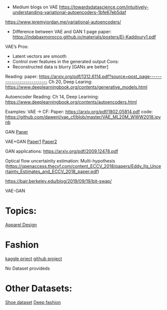 #

- Medium blogs on VAE
https://towardsdatascience.com/intuitively-understanding-variational-autoencoders-1bfe67eb5daf

https://www.jeremyjordan.me/variational-autoencoders/

- Difference between VAE and GAN
1 page paper: https://indabaxmorocco.github.io/materials/posters/El-Kaddoury1.pdf

VAE’s
Pros:
- Latent vectors are smooth
- Control over features in the generated output
Cons:
- Reconstructed data is blurry [GANs are better]

Reading:
paper: https://arxiv.org/pdf/1312.6114.pdf?source=post_page---------------------------
Ch 20, Deep Learing: https://www.deeplearningbook.org/contents/generative_models.html

Autoencoder Reading:
Ch 14, Deep Learining: https://www.deeplearningbook.org/contents/autoencoders.html

Examples:
VAE -> CF:
Paper: https://arxiv.org/pdf/1802.05814.pdf
code: https://github.com/dawenl/vae_cf/blob/master/VAE_ML20M_WWW2018.ipynb

GAN
[Paper](https://arxiv.org/pdf/1406.2661.pdf)

VAE+GAN
[Paper1](https://arxiv.org/pdf/1706.04987.pdf)
[Paper2](https://arxiv.org/pdf/1705.07761.pdf)

GAN applications:
https://arxiv.org/pdf/2009.12478.pdf



Optical flow uncertainity estimation: Multi-hypothesis
(https://openaccess.thecvf.com/content_ECCV_2018/papers/Eddy_Ilg_Uncertainty_Estimates_and_ECCV_2018_paper.pdf)


https://bair.berkeley.edu/blog/2019/09/19/bit-swap/


VAE-GAN

# Topics:
[Apparel Design](https://arxiv.org/pdf/2009.01053.pdf)

# Fashion
[kaggle prject](https://www.kaggle.com/ethanwharris/fashion-mnist-vae-with-pytorch-and-torchbearer)
[github project](https://github.com/ANLGBOY/VAE-with-PyTorch)

No Dataset provideds

# Other Datasets:
[Shoe dataset](http://vision.cs.utexas.edu/projects/finegrained/utzap50k/)
[Deep fashion](http://mmlab.ie.cuhk.edu.hk/projects/DeepFashion.html)

